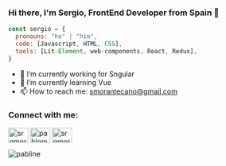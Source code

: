 ### Hi there, I'm Sergio, FrontEnd Developer from Spain 👋

```javascript
const sergio = {
  pronouns: "he" | "him",
  code: [Javascript, HTML, CSS],
  tools: [Lit-Element, web-components, React, Redux],
}
```

<!--
**srgmorante/srgmorante** is a ✨ _special_ ✨ repository because its `README.md` (this file) appears on your GitHub profile.

Here are some ideas to get you started:
-->
- 🔭 I’m currently working for Sngular
- 🌱 I’m currently learning Vue
- 📫 How to reach me: smorantecano@gmail.com

<p align="left">
<h3 align="left">Connect with me:</h3>

<a href="https://twitter.com/SrgMorante" target="blank"><img align="center" src="https://cdn.jsdelivr.net/npm/simple-icons@3.0.1/icons/twitter.svg" alt="srgmorante" height="30" width="40" /></a>
<a href="https://linkedin.com/in/pablomn" target="blank"><img align="center" src="https://cdn.jsdelivr.net/npm/simple-icons@3.0.1/icons/linkedin.svg" alt="pablomn" height="30" width="40" /></a>
<a href="https://dev.to/srgmorante" target="blank"><img align="center" src="https://cdn.jsdelivr.net/npm/simple-icons@3.0.1/icons/dev-dot-to.svg" alt="srgmorante" height="30" width="40" /></a>
</p>

<p><img align="left" src="https://github-readme-stats.vercel.app/api/top-langs/?username=pabline&layout=compact" alt="pabline" /></p>


